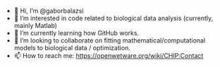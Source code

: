 - 👋 Hi, I’m @gaborbalazsi
- 👀 I’m interested in code related to biological data analysis (currently, mainly Matlab)
- 🌱 I’m currently learning how GitHub works.
- 💞️ I’m looking to collaborate on fitting mathematical/computational models to biological data / optimization.
- 📫 How to reach me: https://openwetware.org/wiki/CHIP:Contact

<!---
gaborbalazsi/gaborbalazsi is a ✨ special ✨ repository because its `README.md` (this file) appears on your GitHub profile.
You can click the Preview link to take a look at your changes.
--->
